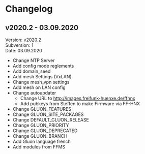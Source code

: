 # Changelog

## v2020.2 - 03.09.2020
Version: v2020.2  
Subversion: 1  
Date: 03.09.2020  

* Change NTP Server
* Add config mode reglements
* Add domain_seed
* Add mesh Settings (VxLAN)
* Change mesh_vpn settings
* Add mesh on LAN config
* Change autoupdater
   * Change URL to http://images.freifunk-huenxe.de/ffhnx
   * Add pubkeys from Steffen to make Firmware via FF-HNX
* Change GLUON_FEATURES
* Change GLUON_SITE_PACKAGES
* Change DEFAULT_GLUON_RELEASE
* Change GLUON_PRIORITY
* Change GLUON_DEPRECATED
* Change GLUON_BRANCH
* Add Gluon language french
* Add modules from FFMS